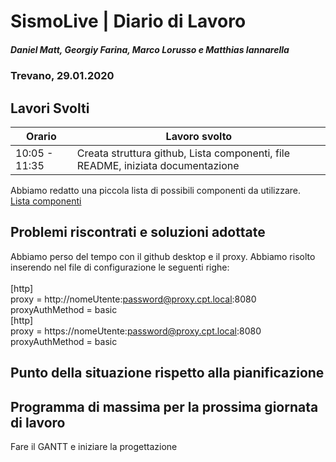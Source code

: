 # SismoLive | Diario di Lavoro 
##### Daniel Matt, Georgiy Farina, Marco Lorusso e Matthias Iannarella
### Trevano, 29.01.2020

## Lavori Svolti
|Orario          |Lavoro svolto                 |
|--------------  |------------------------------                                               |
|10:05 -  11:35  |Creata struttura github, Lista componenti, file README, iniziata documentazione                    |

Abbiamo redatto una piccola lista di possibili componenti da utilizzare.<br>
[Lista componenti](../lista_componenti_link_utili.txt)

##  Problemi riscontrati e soluzioni adottate
Abbiamo perso del tempo con il github desktop e il proxy.
Abbiamo risolto inserendo nel file di configurazione le seguenti righe:<br><br>
[http]<br>
	proxy = http://nomeUtente:password@proxy.cpt.local:8080  <br>
	proxyAuthMethod = basic <br>
[http]<br>
	proxy = https://nomeUtente:password@proxy.cpt.local:8080  <br>
	proxyAuthMethod = basic<br>

##  Punto della situazione rispetto alla pianificazione

## Programma di massima per la prossima giornata di lavoro
Fare il GANTT e iniziare la progettazione
